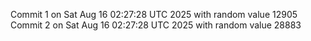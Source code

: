 Commit 1 on Sat Aug 16 02:27:28 UTC 2025 with random value 12905
Commit 2 on Sat Aug 16 02:27:28 UTC 2025 with random value 28883
